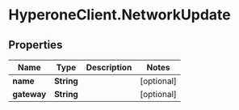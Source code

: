 # HyperoneClient.NetworkUpdate

## Properties

Name | Type | Description | Notes
------------ | ------------- | ------------- | -------------
**name** | **String** |  | [optional] 
**gateway** | **String** |  | [optional] 


